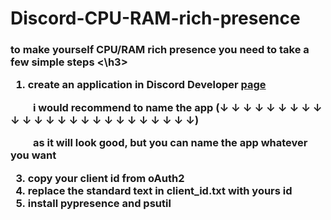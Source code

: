 # Discord-CPU-RAM-rich-presence

<h3> to make yourself CPU/RAM rich presence you need to take a few simple steps <\h3>

1. create an application in Discord Developer [page](https://discord.com/developers/applications)

⠀⠀⠀i would recommend to name the app (↓ ↓ ↓ ↓ ↓ ↓ ↓ ↓ ↓ ↓ ↓ ↓ ↓ ↓ ↓ ↓ ↓ ↓ ↓ ↓ ↓ ↓ ↓ ↓ ↓)

⠀⠀⠀as it will look good, but you can name the app whatever you want
    
3. copy your client id from oAuth2
4. replace the standard text in client_id.txt with yours id
5. install pypresence and psutil
